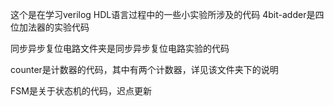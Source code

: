 这个是在学习verilog HDL语言过程中的一些小实验所涉及的代码
4bit-adder是四位加法器的实验代码

同步异步复位电路文件夹是同步异步复位电路实验的代码

counter是计数器的代码，其中有两个计数器，详见该文件夹下的说明

FSM是关于状态机的代码，迟点更新
